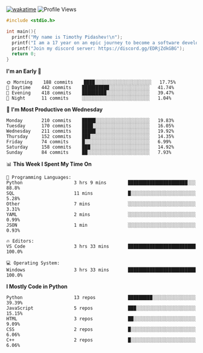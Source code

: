 [![wakatime](https://wakatime.com/badge/user/b920b284-3cde-4cd4-b72e-f7f22d050b16.svg)](https://wakatime.com/@b920b284-3cde-4cd4-b72e-f7f22d050b16)
![Profile Views](http://img.shields.io/badge/Profile%20Views-256-blue)
```c
#include <stdio.h>

int main(){
  printf("My name is Timothy Pidashev!\n"); 
  printf("I am a 17 year on an epic journey to become a software developer!\n");
  printf("Join my discord server: https://discord.gg/EDRjZdkGBG");
  return 0;
}
```

<!--START_SECTION:waka-->
**I'm an Early 🐤** 

```text
🌞 Morning    188 commits    ████░░░░░░░░░░░░░░░░░░░░░   17.75% 
🌆 Daytime    442 commits    ██████████░░░░░░░░░░░░░░░   41.74% 
🌃 Evening    418 commits    █████████░░░░░░░░░░░░░░░░   39.47% 
🌙 Night      11 commits     ░░░░░░░░░░░░░░░░░░░░░░░░░   1.04%

```
📅 **I'm Most Productive on Wednesday** 

```text
Monday       210 commits    █████░░░░░░░░░░░░░░░░░░░░   19.83% 
Tuesday      170 commits    ████░░░░░░░░░░░░░░░░░░░░░   16.05% 
Wednesday    211 commits    █████░░░░░░░░░░░░░░░░░░░░   19.92% 
Thursday     152 commits    ███░░░░░░░░░░░░░░░░░░░░░░   14.35% 
Friday       74 commits     █░░░░░░░░░░░░░░░░░░░░░░░░   6.99% 
Saturday     158 commits    ███░░░░░░░░░░░░░░░░░░░░░░   14.92% 
Sunday       84 commits     ██░░░░░░░░░░░░░░░░░░░░░░░   7.93%

```


📊 **This Week I Spent My Time On** 

```text
💬 Programming Languages: 
Python                   3 hrs 9 mins        ██████████████████████░░░   88.8% 
SQL                      11 mins             █░░░░░░░░░░░░░░░░░░░░░░░░   5.28% 
Other                    7 mins              ░░░░░░░░░░░░░░░░░░░░░░░░░   3.31% 
YAML                     2 mins              ░░░░░░░░░░░░░░░░░░░░░░░░░   0.99% 
JSON                     1 min               ░░░░░░░░░░░░░░░░░░░░░░░░░   0.93%

🔥 Editors: 
VS Code                  3 hrs 33 mins       █████████████████████████   100.0%

💻 Operating System: 
Windows                  3 hrs 33 mins       █████████████████████████   100.0%

```

**I Mostly Code in Python** 

```text
Python                   13 repos            █████████░░░░░░░░░░░░░░░░   39.39% 
JavaScript               5 repos             ███░░░░░░░░░░░░░░░░░░░░░░   15.15% 
HTML                     3 repos             ██░░░░░░░░░░░░░░░░░░░░░░░   9.09% 
CSS                      2 repos             █░░░░░░░░░░░░░░░░░░░░░░░░   6.06% 
C++                      2 repos             █░░░░░░░░░░░░░░░░░░░░░░░░   6.06%

```



<!--END_SECTION:waka-->
